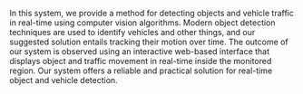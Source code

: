 In this system, we provide a method for detecting objects and vehicle traffic in real-time using computer vision algorithms. Modern object detection techniques are used to identify vehicles and other things, and our suggested solution entails tracking their motion over time. The outcome of our system is observed using an interactive web-based interface that displays object and traffic movement in real-time inside the monitored region. Our system offers a reliable and practical solution for real-time object and vehicle detection.
